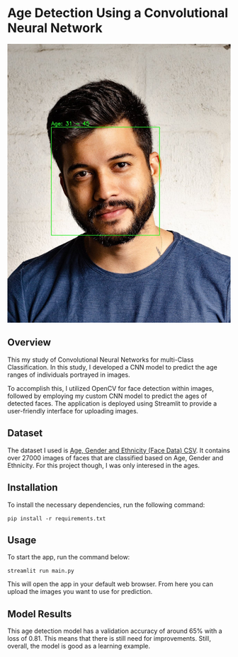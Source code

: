 # Age Detection Using a Convolutional Neural Network

<p align='center'>
<img src='./assets/example_prediction.jpg'>
</p>

## Overview
This my study of Convolutional Neural Networks for multi-Class Classification. In this study, I developed a CNN model to predict the age ranges of individuals portrayed in images. 

To accomplish this, I utilized OpenCV for face detection within images, followed by employing my custom CNN model to predict the ages of detected faces. The application is deployed using Streamlit to provide a user-friendly interface for uploading images.

## Dataset
The dataset I used is [Age, Gender and Ethnicity (Face Data) CSV](https://www.kaggle.com/datasets/nipunarora8/age-gender-and-ethnicity-face-data-csv). It contains over 27000 images of faces that are classified based on Age, Gender and Ethnicity. For this project though, I was only interesed in the ages.

## Installation
To install the necessary dependencies, run the following command:

```
pip install -r requirements.txt
```

## Usage
To start the app, run the command below:
```
streamlit run main.py
```

This will open the app in your default web browser. From here you can upload the images you want to use for prediction.

## Model Results
This age detection model has a validation accuracy of around 65% with a loss of 0.81. This means that there is still need for improvements. Still, overall, the model is good as a learning example.


 
